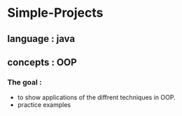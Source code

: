 # Simple-Projects
## language : java <br />
## concepts : OOP  <br >
### The goal : 
- to show applications of the diffrent techniques in OOP.
- practice examples
